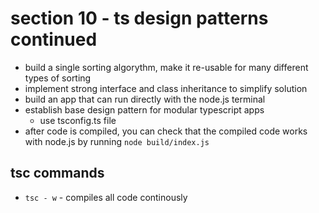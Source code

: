 # section 10 - ts design patterns continued
- build a single sorting algorythm, make it re-usable for many different types of sorting
- implement strong interface and class inheritance to simplify solution
- build an app that can run directly with the node.js terminal
- establish base design pattern for modular typescript apps
  - use tsconfig.ts file
- after code is compiled, you can check that the compiled code works with node.js by running `node build/index.js`

## tsc commands
- `tsc - w` - compiles all code continously